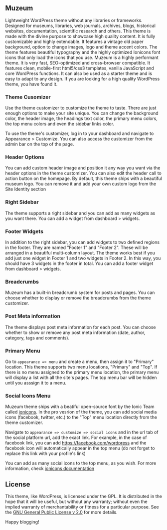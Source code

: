 ## Muzeum

Lightweight WordPress theme without any libraries or frameworks. Designed for museums, libraries, web journals, archives, blogs, historical websites, documentation, scientific research and others. This theme is made with the divine purpose to showcase high quality content. It is fully customizable and highly extendable. It features a vintage old paper background, option to change images, logo and theme accent colors. The theme features beautiful typography and the highly optimized Ionicons font icons that only load the icons that you use. Muzeum is a highly performant theme. It is very fast, SEO-optimized and cross-browser compatible. It features clean, mobile-first html5/css3 templates, vanilla JavaScript and core WordPress functions. It can also be used as a starter theme and is easy to adapt to any design. If you are looking for a high quality WordPress theme, you have found it.

### Theme Cusomizer
Use the theme customizer to customize the theme to taste. There are just enough options to make your site unique. You can change the background color, the header image, the headings text color, the primary menu colors, the top menu colors and even the sidebar links color.

To use the theme's customizer, log in to your dashboard and navigate to Appearance > Customize. You can also access the customizer from the admin bar on the top of the page. 

### Header Options
You can add custom header image and position it any way you want via the header options in the theme customizer. You can also edit the header call to action button on the homepage. By default, this theme ships with a beautiful museum logo. You can remove it and add your own custom logo from the Site Identity section

### Right Sidebar
The theme supports a right sidebar and you can add as many widgets as you want there. You can add a widget from dashboard > widgets.

### Footer Widgets
In addition to the right sidebar, you can add widgets to two defined regions in the footer. They are named "Footer 1" and "Footer 2". These will be arranged in a beautiful multi-column layout. The theme works best if you add just one widget in Footer 1 and two widgets in Footer 2. In this way, you should have 3 widgets in the footer in total. You can add a footer widget from dashboard > widgets.

### Breadcrumbs
Muzeum has a built-in breadcrumb system for posts and pages. You can choose whether to display or remove the breadcrumbs from the theme customizer.

### Post Meta information
The theme displays post meta information for each post. You can choose whether to show or remove any post meta information (date, author, category, tags and comments).

### Primary Menu
Go to `appearance => menu` and create a menu, then assign it to "Primary" location. This theme supports two menu locations, "Primary" and "Top". If there is no menu assigned to the primary menu location, the primary menu will display a list with all the site's pages. The top menu bar will be hidden until you asssign it to a menu.

### Social Icons Menu
Muzeum theme ships with a beatiful open-source font by the Ionic Team called [ionicons](https://ionicons.com/). In the pro vesrion of the theme, you can add social media icons (facebook, twitter, etc.) to the "Top" menu location directly from the theme customizer.

Navigate to `appearance => customize => social icons` and in the url tab of the social platform url, add the exact link. For example, in the case of facebook link, you can add https://facebook.com/wordpress and the facebook icon will automatically appear in the top menu (do not forget to replace this link with your profile's link)

You can add as many social icons to the top menu, as you wish. For more information, check [ionicons documentation](https://ionicons.com/)

## License
This theme, like WordPress, is licensed under the GPL.
It is distributed in the hope that it will be useful,
but without any warranty; without even the implied warranty of
merchantability or fitness for a particular purpose. See the
[GNU General Public License v 2.0](http://www.gnu.org/licenses/gpl-2.0.html) for more details.

Happy blogging!